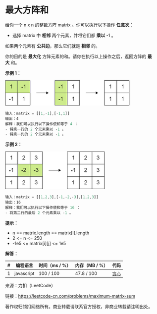 # 最大方阵和

给你一个 n x n 的整数方阵 matrix 。你可以执行以下操作 **任意次**：

- 选择 matrix 中 **相邻** 两个元素，并将它们都 **乘以** -1 。

如果两个元素有 **公共边**，那么它们就是 **相邻** 的。

你的目的是 **最大化** 方阵元素的和。请你在执行以上操作之后，返回方阵的 **最大** 和。

**示例 1：**

![示例1](./eg1.png)

``` javascript
输入：matrix = [[1,-1],[-1,1]]
输出：4
解释：我们可以执行以下操作使和等于 4 ：
- 将第一行的 2 个元素乘以 -1 。
- 将第一列的 2 个元素乘以 -1 。
```

**示例 2：**

![示例2](./eg2.png)

``` javascript
输入：matrix = [[1,2,3],[-1,-2,-3],[1,2,3]]
输出：16
解释：我们可以执行以下操作使和等于 16 ：
- 将第二行的最后 2 个元素乘以 -1 。
```

**提示：**

- n == matrix.length == matrix[i].length
- 2 <= n <= 250
- -1e5 <= matrix[i][j] <= 1e5

**解答：**

**#**|**编程语言**|**时间（ms / %）**|**内存（MB / %）**|**代码**
--|--|--|--|--
1|javascript|100 / 100|47.8 / 100|[贪心](./javascript/ac_v1.js)

来源：力扣（LeetCode）

链接：https://leetcode-cn.com/problems/maximum-matrix-sum

著作权归领扣网络所有。商业转载请联系官方授权，非商业转载请注明出处。
